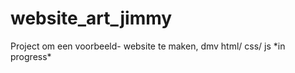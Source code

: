 # website_art_jimmy
<p>Project om een voorbeeld- website te maken,
  dmv html/ css/ js
  *in progress*
</p>
